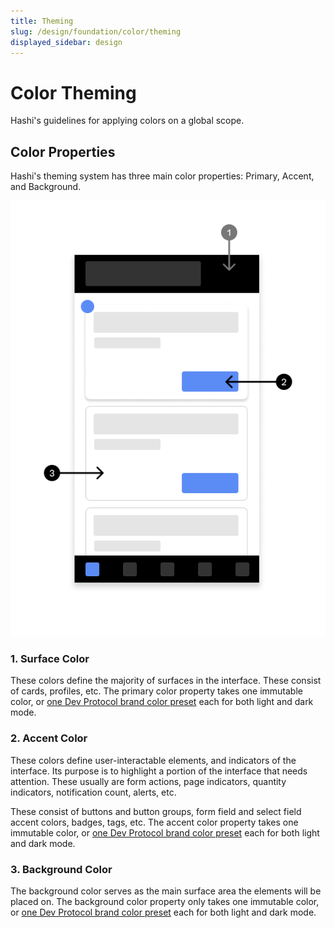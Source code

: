 ```yaml
---
title: Theming
slug: /design/foundation/color/theming
displayed_sidebar: design
---
```


# Color Theming
Hashi's guidelines for applying colors on a global scope.

## Color Properties
Hashi's theming system has three main color properties: Primary, Accent, and Background.

![color theming](../_media/color-theming.png)

### 1. Surface Color
These colors define the majority of surfaces in the interface. These consist of cards, profiles, etc. The primary color
property takes one immutable color,
or [one Dev Protocol brand color preset](color-tokens.md#in-accordance-to-the-dev-protocol-brand)  each for both light
and dark mode.

### 2. Accent Color
These colors define user-interactable elements, and indicators of the interface. Its purpose is to highlight a portion
of the interface that needs attention. These usually are form actions, page indicators, quantity indicators,
notification count, alerts, etc.

These consist of buttons and button groups, form field and select field accent colors, badges, tags, etc. The accent
color property takes one immutable color,
or [one Dev Protocol brand color preset](color-tokens.md#in-accordance-to-the-dev-protocol-brand)  each for both light
and dark mode.

### 3. Background Color
The background color serves as the main surface area the elements will be placed on. The background color property only
takes one immutable color,
or [one Dev Protocol brand color preset](color-tokens.md#in-accordance-to-the-dev-protocol-brand) each for both light
and dark mode.